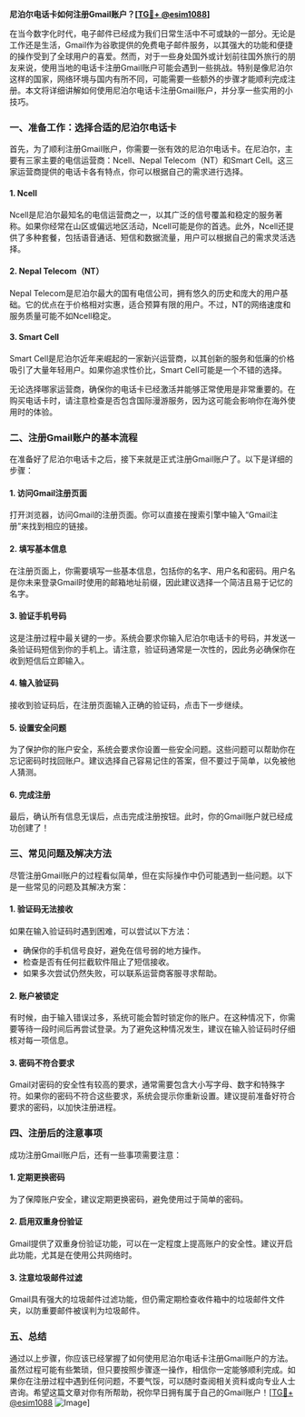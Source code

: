 **尼泊尔电话卡如何注册Gmail账户？[[TG💪+ @esim1088](https://t.me/s/esim1088)]**

在当今数字化时代，电子邮件已经成为我们日常生活中不可或缺的一部分。无论是工作还是生活，Gmail作为谷歌提供的免费电子邮件服务，以其强大的功能和便捷的操作受到了全球用户的喜爱。然而，对于一些身处国外或计划前往国外旅行的朋友来说，使用当地的电话卡注册Gmail账户可能会遇到一些挑战。特别是像尼泊尔这样的国家，网络环境与国内有所不同，可能需要一些额外的步骤才能顺利完成注册。本文将详细讲解如何使用尼泊尔电话卡注册Gmail账户，并分享一些实用的小技巧。

### 一、准备工作：选择合适的尼泊尔电话卡

首先，为了顺利注册Gmail账户，你需要一张有效的尼泊尔电话卡。在尼泊尔，主要有三家主要的电信运营商：Ncell、Nepal Telecom（NT）和Smart Cell。这三家运营商提供的电话卡各有特点，你可以根据自己的需求进行选择。

#### 1. Ncell
Ncell是尼泊尔最知名的电信运营商之一，以其广泛的信号覆盖和稳定的服务著称。如果你经常在山区或偏远地区活动，Ncell可能是你的首选。此外，Ncell还提供了多种套餐，包括语音通话、短信和数据流量，用户可以根据自己的需求灵活选择。

#### 2. Nepal Telecom（NT）
Nepal Telecom是尼泊尔最大的国有电信公司，拥有悠久的历史和庞大的用户基础。它的优点在于价格相对实惠，适合预算有限的用户。不过，NT的网络速度和服务质量可能不如Ncell稳定。

#### 3. Smart Cell
Smart Cell是尼泊尔近年来崛起的一家新兴运营商，以其创新的服务和低廉的价格吸引了大量年轻用户。如果你追求性价比，Smart Cell可能是一个不错的选择。

无论选择哪家运营商，确保你的电话卡已经激活并能够正常使用是非常重要的。在购买电话卡时，请注意检查是否包含国际漫游服务，因为这可能会影响你在海外使用时的体验。

### 二、注册Gmail账户的基本流程

在准备好了尼泊尔电话卡之后，接下来就是正式注册Gmail账户了。以下是详细的步骤：

#### 1. 访问Gmail注册页面
打开浏览器，访问Gmail的注册页面。你可以直接在搜索引擎中输入“Gmail注册”来找到相应的链接。

#### 2. 填写基本信息
在注册页面上，你需要填写一些基本信息，包括你的名字、用户名和密码。用户名是你未来登录Gmail时使用的邮箱地址前缀，因此建议选择一个简洁且易于记忆的名字。

#### 3. 验证手机号码
这是注册过程中最关键的一步。系统会要求你输入尼泊尔电话卡的号码，并发送一条验证码短信到你的手机上。请注意，验证码通常是一次性的，因此务必确保你在收到短信后立即输入。

#### 4. 输入验证码
接收到验证码后，在注册页面输入正确的验证码，点击下一步继续。

#### 5. 设置安全问题
为了保护你的账户安全，系统会要求你设置一些安全问题。这些问题可以帮助你在忘记密码时找回账户。建议选择自己容易记住的答案，但不要过于简单，以免被他人猜测。

#### 6. 完成注册
最后，确认所有信息无误后，点击完成注册按钮。此时，你的Gmail账户就已经成功创建了！

### 三、常见问题及解决方法

尽管注册Gmail账户的过程看似简单，但在实际操作中仍可能遇到一些问题。以下是一些常见的问题及其解决方案：

#### 1. 验证码无法接收
如果在输入验证码时遇到困难，可以尝试以下方法：
- 确保你的手机信号良好，避免在信号弱的地方操作。
- 检查是否有任何拦截软件阻止了短信接收。
- 如果多次尝试仍然失败，可以联系运营商客服寻求帮助。

#### 2. 账户被锁定
有时候，由于输入错误过多，系统可能会暂时锁定你的账户。在这种情况下，你需要等待一段时间后再尝试登录。为了避免这种情况发生，建议在输入验证码时仔细核对每一项信息。

#### 3. 密码不符合要求
Gmail对密码的安全性有较高的要求，通常需要包含大小写字母、数字和特殊字符。如果你的密码不符合这些要求，系统会提示你重新设置。建议提前准备好符合要求的密码，以加快注册进程。

### 四、注册后的注意事项

成功注册Gmail账户后，还有一些事项需要注意：

#### 1. 定期更换密码
为了保障账户安全，建议定期更换密码，避免使用过于简单的密码。

#### 2. 启用双重身份验证
Gmail提供了双重身份验证功能，可以在一定程度上提高账户的安全性。建议开启此功能，尤其是在使用公共网络时。

#### 3. 注意垃圾邮件过滤
Gmail具有强大的垃圾邮件过滤功能，但仍需定期检查收件箱中的垃圾邮件文件夹，以防重要邮件被误判为垃圾邮件。

### 五、总结

通过以上步骤，你应该已经掌握了如何使用尼泊尔电话卡注册Gmail账户的方法。虽然过程可能有些繁琐，但只要按照步骤逐一操作，相信你一定能够顺利完成。如果你在注册过程中遇到任何问题，不要气馁，可以随时查阅相关资料或向专业人士咨询。希望这篇文章对你有所帮助，祝你早日拥有属于自己的Gmail账户！[[TG💪+ @esim1088](https://t.me/s/esim1088) ![Image](https://i.postimg.cc/4NQfJmqS/Snipaste-2025-05-13-00-14-12.png)]